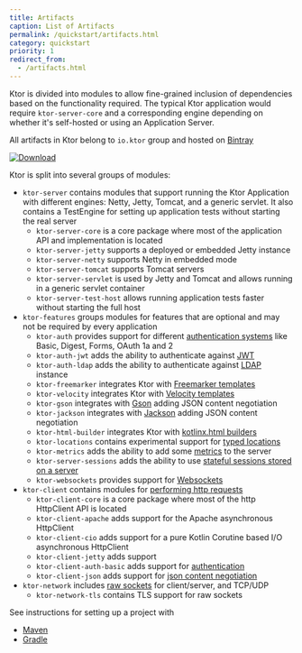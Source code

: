 ```yaml
---
title: Artifacts
caption: List of Artifacts  
permalink: /quickstart/artifacts.html
category: quickstart
priority: 1
redirect_from:
  - /artifacts.html
---
```


Ktor is divided into modules to allow fine-grained inclusion of dependencies based on the functionality required. 
The typical Ktor application would require `ktor-server-core` and a corresponding engine depending on whether it's self-hosted
 or using an Application Server. 

All artifacts in Ktor belong to `io.ktor` group and hosted on [Bintray](https://bintray.com/kotlin/ktor)

[![Download](https://api.bintray.com/packages/kotlin/ktor/ktor/images/download.svg?version={{site.ktor_version}})](https://bintray.com/kotlin/ktor/ktor/{{site.ktor_version}})
    
Ktor is split into several groups of modules:

* `ktor-server` contains modules that support running the Ktor Application with different engines: Netty, Jetty, Tomcat, and 
a generic servlet. It also contains a TestEngine for setting up application tests without starting the real server
  * `ktor-server-core` is a core package where most of the application API and implementation is located 
  * `ktor-server-jetty` supports a deployed or embedded Jetty instance
  * `ktor-server-netty` supports Netty in embedded mode
  * `ktor-server-tomcat` supports Tomcat servers
  * `ktor-server-servlet` is used by Jetty and Tomcat and allows running in a generic servlet container
  * `ktor-server-test-host` allows running application tests faster without starting the full host
* `ktor-features` groups modules for features that are optional and may not be required by every application
  * `ktor-auth` provides support for different [authentication systems](/features/authentication.html) like Basic, Digest, Forms, OAuth 1a and 2
  * `ktor-auth-jwt` adds the ability to authenticate against [JWT](/features/authentication.html#jwt)
  * `ktor-auth-ldap` adds the ability to authenticate against [LDAP](/features/authentication.html#ldap) instance
  * `ktor-freemarker` integrates Ktor with [Freemarker templates](/features/freemarker.html)
  * `ktor-velocity` integrates Ktor with [Velocity templates](/features/velocity.html)
  * `ktor-gson` integrates with [Gson](/features/gson.html) adding JSON content negotiation
  * `ktor-jackson` integrates with [Jackson](/features/gson.html) adding JSON content negotiation
  * `ktor-html-builder` integrates Ktor with [kotlinx.html builders](/features/html-dsl.html)
  * `ktor-locations` contains experimental support for [typed locations](/features/locations.html)
  * `ktor-metrics` adds the ability to add some [metrics](/features/metrics.html) to the server
  * `ktor-server-sessions` adds the ability to use [stateful sessions stored on a server](/features/sessions.html)
  * `ktor-websockets` provides support for [Websockets](/features/websockets.html)
* `ktor-client` contains modules for [performing http requests](/clients/http-client.html)
  * `ktor-client-core` is a core package where most of the http HttpClient API is located
  * `ktor-client-apache` adds support for the Apache asynchronous HttpClient
  * `ktor-client-cio`  adds support for a pure Kotlin Corutine based I/O asynchronous HttpClient
  * `ktor-client-jetty` adds support
  * `ktor-client-auth-basic` adds support for [authentication](/clients/http-client.html#basicauth)
  * `ktor-client-json` adds support for [json content negotiation](/clients/http-client.html#jsonfeature)
* `ktor-network` includes [raw sockets](/servers/raw-sockets.html) for client/server, and TCP/UDP
  * `ktor-network-tls` contains TLS support for raw sockets
 
See instructions for setting up a project with

* [Maven](/quickstart/maven.html)
* [Gradle](/quickstart/gradle.html)

